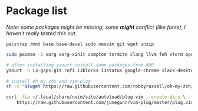 Package list
============

_Note: some packages might be missing, some **might** conflict (like fonts), I haven't really tested this out._

```
pacstrap /mnt base base-devel sudo neovim git wget unzip
```

```bash
sudo pacman -S xorg xorg-xinit compton termite clang llvm feh xterm openssh thunar pulseaudio pulseaudio-alsa pavucontrol lxappearance ranger vifm screenfetch zsh cmus ttf-dejavu arm-none-eabi-gcc noto-fonts nss-mdns avahi xclip xsel gsimplecal redshift

# after installing yaourt install some packages from AUR
yaourt -S i3-gaps-git rofi i3blocks i3status google-chrome slack-desktop skypeforlinux-bin numlockx lyvi-git xkblayout-state visual-studio-code ttf-ms-fonts ttf-font-awesome srecord xkblayout-state neofetch

# install oh my zhs and vim-plug
sh -c "$(wget https://raw.githubusercontent.com/robbyrussell/oh-my-zsh/master/tools/install.sh -O -)"

curl -fLo ~/.local/share/nvim/site/autoload/plug.vim --create-dirs \
    https://raw.githubusercontent.com/junegunn/vim-plug/master/plug.vim

```
